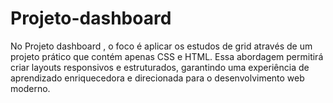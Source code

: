 # Projeto-dashboard
No Projeto dashboard , o foco é aplicar os estudos de grid através de um projeto prático que contém apenas CSS e HTML. Essa abordagem permitirá criar layouts responsivos e estruturados, garantindo uma experiência de aprendizado enriquecedora e direcionada para o desenvolvimento web moderno.

